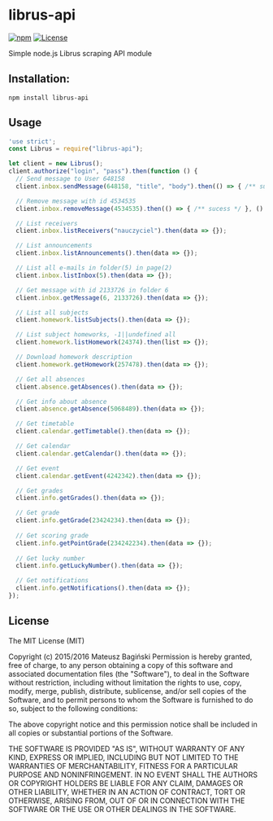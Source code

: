 # librus-api
[![npm](https://img.shields.io/npm/v/librus-api.svg?style=flat)](https://www.npmjs.com/package/librus-api)
[![License](https://img.shields.io/badge/license-MIT-green.svg?style=flat)](http://opensource.org/licenses/MIT)

Simple node.js Librus scraping API module

## Installation:
```
npm install librus-api
```

## Usage
```javascript
'use strict';
const Librus = require("librus-api");

let client = new Librus();
client.authorize("login", "pass").then(function () {
  // Send message to User 648158
  client.inbox.sendMessage(648158, "title", "body").then(() => { /** sucess */ }, () => { /** fail **/ });

  // Remove message with id 4534535
  client.inbox.removeMessage(4534535).then(() => { /** sucess */ }, () => { /** fail **/ });

  // List receivers
  client.inbox.listReceivers("nauczyciel").then(data => {});

  // List announcements
  client.inbox.listAnnouncements().then(data => {});

  // List all e-mails in folder(5) in page(2)
  client.inbox.listInbox(5).then(data => {});

  // Get message with id 2133726 in folder 6
  client.inbox.getMessage(6, 2133726).then(data => {});

  // List all subjects
  client.homework.listSubjects().then(data => {});

  // List subject homeworks, -1||undefined all
  client.homework.listHomework(24374).then(list => {});

  // Download homework description
  client.homework.getHomework(257478).then(data => {});

  // Get all absences
  client.absence.getAbsences().then(data => {});

  // Get info about absence
  client.absence.getAbsence(5068489).then(data => {});

  // Get timetable
  client.calendar.getTimetable().then(data => {});

  // Get calendar
  client.calendar.getCalendar().then(data => {});

  // Get event
  client.calendar.getEvent(4242342).then(data => {});

  // Get grades
  client.info.getGrades().then(data => {});

  // Get grade
  client.info.getGrade(23424234).then(data => {});
  
  // Get scoring grade
  client.info.getPointGrade(234242234).then(data => {});
  
  // Get lucky number
  client.info.getLuckyNumber().then(data => {});

  // Get notifications
  client.info.getNotifications().then(data => {});
});

```

## License
The MIT License (MIT)

Copyright (c) 2015/2016 Mateusz Bagiński
Permission is hereby granted, free of charge, to any person obtaining a copy of this software and associated documentation files (the "Software"), to deal in the Software without restriction, including without limitation the rights to use, copy, modify, merge, publish, distribute, sublicense, and/or sell copies of the Software, and to permit persons to whom the Software is furnished to do so, subject to the following conditions:

The above copyright notice and this permission notice shall be included in all copies or substantial portions of the Software.

THE SOFTWARE IS PROVIDED "AS IS", WITHOUT WARRANTY OF ANY KIND, EXPRESS OR IMPLIED, INCLUDING BUT NOT LIMITED TO THE WARRANTIES OF MERCHANTABILITY, FITNESS FOR A PARTICULAR PURPOSE AND NONINFRINGEMENT. IN NO EVENT SHALL THE AUTHORS OR COPYRIGHT HOLDERS BE LIABLE FOR ANY CLAIM, DAMAGES OR OTHER LIABILITY, WHETHER IN AN ACTION OF CONTRACT, TORT OR OTHERWISE, ARISING FROM, OUT OF OR IN CONNECTION WITH THE SOFTWARE OR THE USE OR OTHER DEALINGS IN THE SOFTWARE.
